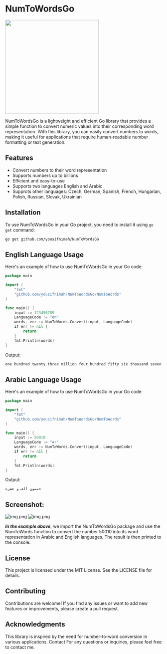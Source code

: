 
# NumToWordsGo

<img src="https://i.imgur.com/eaRH6QU.png" width="300px">

NumToWordsGo is a lightweight and efficient Go library that provides a simple function to convert numeric values into their corresponding word representation. With this library, you can easily convert numbers to words, making it useful for applications that require human-readable number formatting or text generation.

## Features

- Convert numbers to their word representation
- Supports numbers up to billions
- Efficient and easy-to-use
- Supports two languages English and Arabic
- Supprots other languages: Czech, German, Spanish, French, Hungarian, Polish, Russian, Slovak, Ukrainian

## Installation

To use NumToWordsGo in your Go project, you need to install it using `go get` command:

```bash
go get github.com/yousifnimah/NumToWordsGo
```

## English Language Usage

Here's an example of how to use NumToWordsGo in your Go code:

```go
package main

import (
	"fmt"
	"github.com/yousifnimah/NumToWordsGo/NumToWords"
)

func main() {
	input := 123456789
	LanguageCode := "en"
	words, err := NumToWords.Convert(input, LanguageCode)
	if err != nil {
		return
	}
	fmt.Println(words)
}
```

Output:
```go
one hundred twenty three million four hundred fifty six thousand seven hundred eighty nine
```

## Arabic Language Usage

Here's an example of how to use NumToWordsGo in your Go code:

```go
package main

import (
	"fmt"
	"github.com/yousifnimah/NumToWordsGo/NumToWords"
)

func main() {
	input := 50010
	LanguageCode := "ar"
	words, err := NumToWords.Convert(input, LanguageCode)
	if err != nil {
		return
	}
	fmt.Println(words)
}
```

Output:
```go
خمسون ألف و عشرة
```

## Screenshot:
![img.png](https://i.imgur.com/g0kPxcB.png)
![img.png](https://i.imgur.com/IJyLyrn.gif)

***In the example above***, we import the NumToWordsGo package and use the NumToWords function to convert the number 50010 into its word representation in Arabic and English languages. The result is then printed to the console.


## License
This project is licensed under the MIT License. See the LICENSE file for details.

## Contributing
Contributions are welcome! If you find any issues or want to add new features or improvements, please create a pull request.

## Acknowledgments
This library is inspired by the need for number-to-word conversion in various applications.
Contact
For any questions or inquiries, please feel free to contact me.
